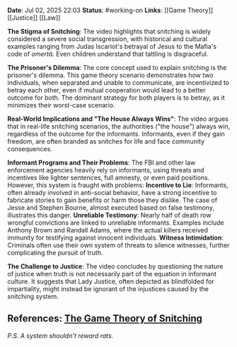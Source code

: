 **Date**: Jul 02, 2025 22:03
**Status**: #working-on
**Links**: [[Game Theory]] [[Justice]] [[Law]]

**The Stigma of Snitching**: The video highlights that snitching is widely considered a severe social transgression, with historical and cultural examples ranging from Judas Iscariot's betrayal of Jesus to the Mafia's code of _omertà_. Even children understand that tattling is disgraceful.

**The Prisoner's Dilemma**: The core concept used to explain snitching is the prisoner's dilemma. This game theory scenario demonstrates how two individuals, when separated and unable to communicate, are incentivized to betray each other, even if mutual cooperation would lead to a better outcome for both. The dominant strategy for both players is to betray, as it minimizes their worst-case scenario.

**Real-World Implications and "The House Always Wins"**: The video argues that in real-life snitching scenarios, the authorities ("the house") always win, regardless of the outcome for the informants. Informants, even if they gain freedom, are often branded as snitches for life and face community consequences.

**Informant Programs and Their Problems**: The FBI and other law enforcement agencies heavily rely on informants, using threats and incentives like lighter sentences, full amnesty, or even paid positions. However, this system is fraught with problems:
    **Incentive to Lie**: Informants, often already involved in anti-social behavior, have a strong incentive to fabricate stories to gain benefits or harm those they dislike. The case of Jesse and Stephen Bourne, almost executed based on false testimony, illustrates this danger.
    **Unreliable Testimony**: Nearly half of death row wrongful convictions are linked to unreliable informants. Examples include Anthony Brown and Randall Adams, where the actual killers received immunity for testifying against innocent individuals.
    **Witness Intimidation**: Criminals often use their own system of threats to silence witnesses, further complicating the pursuit of truth.

**The Challenge to Justice**: The video concludes by questioning the nature of justice when truth is not necessarily part of the equation in informant culture. It suggests that Lady Justice, often depicted as blindfolded for impartiality, might instead be ignorant of the injustices caused by the snitching system.

## References: [The Game Theory of Snitching](https://youtu.be/mbLGn3qBTjw?si=-eEh5FGI4VCr-cBN)

*P.S. A system shouldn't reward rats.*